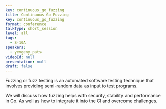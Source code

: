```yaml
---
key: continuous_go_fuzzing
title: Continuous Go Fuzzing
key: continuous_go_fuzzing
format: conference
talkType: short_session
level: all
tags:
  - S-10A
speakers:
  - yevgeny_pats
videoId: null
presentation: null
draft: false
---
```

Fuzzing or fuzz testing is an automated software testing technique that involves providing semi-random data as input to test programs.  

We will discuss how fuzzing helps with security, stability and performance in Go. As well as how to integrate it into the CI and overcome challenges.

